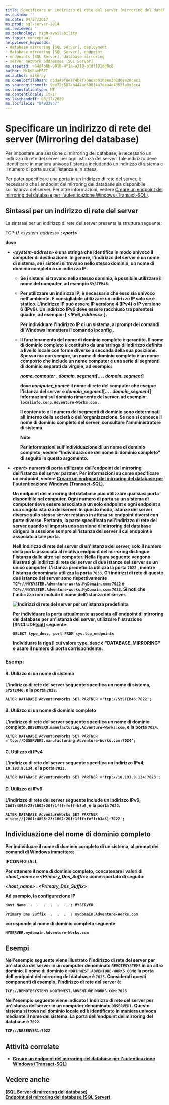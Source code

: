 ```yaml
---
title: Specificare un indirizzo di rete del server (mirroring del database) | Microsoft Docs
ms.custom: ''
ms.date: 04/27/2017
ms.prod: sql-server-2014
ms.reviewer: ''
ms.technology: high-availability
ms.topic: conceptual
helpviewer_keywords:
- database mirroring [SQL Server], deployment
- database mirroring [SQL Server], endpoint
- endpoints [SQL Server], database mirroring
- server network addresses [SQL Server]
ms.assetid: a64d4b6b-9016-4f1e-a310-b1df181dd0c6
author: MikeRayMSFT
ms.author: mikeray
ms.openlocfilehash: d5da49fee774b7f70a0ab6108ee302d0ee28cec1
ms.sourcegitcommit: 9ee72c507ab447ac69014a7eea4e43523a0a3ec4
ms.translationtype: MT
ms.contentlocale: it-IT
ms.lasthandoff: 06/17/2020
ms.locfileid: "84933937"
---
```

# <a name="specify-a-server-network-address-database-mirroring"></a>Specificare un indirizzo di rete del server (Mirroring del database)
  Per impostare una sessione di mirroring del database, è necessario un indirizzo di rete del server per ogni istanza del server. Tale indirizzo deve identificare in maniera univoca l'istanza includendo un indirizzo di sistema e il numero di porta su cui l'istanza è in attesa.  
  
 Per poter specificare una porta in un indirizzo di rete del server, è necessario che l'endpoint del mirroring del database sia disponibile sull'istanza del server. Per altre informazioni, vedere [Creare un endpoint del mirroring del database per l'autenticazione Windows &#40;Transact-SQL&#41;](create-a-database-mirroring-endpoint-for-windows-authentication-transact-sql.md).  
  
  
  
##  <a name="syntax-for-a-server-network-address"></a><a name="Syntax"></a> Sintassi per un indirizzo di rete del server  
 La sintassi per un indirizzo di rete del server presenta la struttura seguente:  
  
 TCP<strong>://</strong> *\<system-address>* <strong> :<strong>*\<port>* 
  
 dove  
  
-   *\<system-address>* è una stringa che identifica in modo univoco il computer di destinazione. In genere, l'indirizzo del server è un nome di sistema, se i sistemi si trovano nello stesso dominio, un nome di dominio completo o un indirizzo IP.  
  
    -   Se i sistemi si trovano nello stesso dominio, è possibile utilizzare il nome del computer, ad esempio `SYSTEM46`.  
  
    -   Per utilizzare un indirizzo IP, è necessario che esso sia univoco nell'ambiente. È consigliabile utilizzare un indirizzo IP solo se è statico. L'indirizzo IP può essere IP versione 4 (IPv4) o IP versione 6 (IPv6). Un indirizzo IPv6 deve essere racchiuso tra parentesi quadre, ad esempio: **[** _<IPv6_address>_ **]**.  
  
         Per individuare l'indirizzo IP di un sistema, al prompt dei comandi di Windows immettere il comando **ipconfig** .  
  
    -   Il funzionamento del nome di dominio completo è garantito. Il nome di dominio completo è costituito da una stringa di indirizzo definita a livello locale con forme diverse a seconda della sua posizione. Spesso ma non sempre, un nome di dominio completo è un nome composto che include un nome computer e una serie di segmenti di dominio separati da virgole, ad esempio:  
  
         _nome_computer_ **.** _domain_segment_[... **.** _domain_segment_]  
  
         dove *computer_name*è il nome di rete del computer che esegue l'istanza del server e *domain_segment*[... **.** _domain_segment_] informazioni sul dominio rimanente del server. ad esempio: `localinfo.corp.Adventure-Works.com` .  
  
         Il contenuto e il numero dei segmenti di dominio sono determinati all'interno della società o dell'organizzazione. Se non si conosce il nome di dominio completo del server, consultare l'amministratore di sistema.  
  
        > [!NOTE]  
        >  Per informazioni sull'individuazione di un nome di dominio completo, vedere "Individuazione del nome di dominio completo" di seguito in questo argomento.  
  
-   *\<port>* numero di porta utilizzato dall'endpoint del mirroring dell'istanza del server partner. Per informazioni su come specificare un endpoint, vedere [Creare un endpoint del mirroring del database per l'autenticazione Windows &#40;Transact-SQL&#41;](create-a-database-mirroring-endpoint-for-windows-authentication-transact-sql.md).  
  
     Un endpoint del mirroring del database può utilizzare qualsiasi porta disponibile nel computer. Ogni numero di porta su un sistema di computer deve essere associato a un solo endpoint e ogni endpoint a una singola istanza del server. In questo modo, istanze del server diverse sullo stesso server restano in attesa su endpoint diversi con porte diverse. Pertanto, la parte specificata nell'indirizzo di rete del server quando si imposta una sessione di mirroring del database dirigerà la sessione sempre all'istanza del server il cui endpoint è associato a tale porta.  
  
     Nell'indirizzo di rete del server di un'istanza del server, solo il numero della porta associata al relativo endpoint del mirroring distingue l'istanza dalle altre sul computer. Nella figura seguente vengono illustrati gli indirizzi di rete del server di due istanze del server su un unico computer. L'istanza predefinita utilizza la porta `7022` , mentre l'istanza denominata utilizza la porta `7033`. Gli indirizzi di rete di queste due istanze del server sono rispettivamente `TCP://MYSYSTEM.Adventure-works.MyDomain.com:7022` e `TCP://MYSYSTEM.Adventure-works.MyDomain.com:7033`. Si noti che l'indirizzo non include il nome dell'istanza del server.  
  
     ![Indirizzi di rete del server per un'istanza predefinita](../media/dbm-2-instances-ports-1-system.gif "Indirizzi di rete del server per un'istanza predefinita")  
  
     Per individuare la porta attualmente associata all'endpoint di mirroring del database per un'istanza del server, utilizzare l'istruzione [!INCLUDE[tsql](../../includes/tsql-md.md)] seguente:  
  
    ```  
    SELECT type_desc, port FROM sys.tcp_endpoints  
    ```  
  
     Individuare la riga il cui valore **type_desc** è "DATABASE_MIRRORING" e usare il numero di porta corrispondente.  
  
### <a name="examples"></a>Esempi  
  
#### <a name="a-using-a-system-name"></a>R. Utilizzo di un nome di sistema  
 L'indirizzo di rete del server seguente specifica un nome di sistema, `SYSTEM46`, e la porta `7022`.  
  
```  
ALTER DATABASE AdventureWorks SET PARTNER ='tcp://SYSTEM46:7022';  
```  
  
#### <a name="b-using-a-fully-qualified-domain-name"></a>B. Utilizzo di un nome di dominio completo  
 L'indirizzo di rete del server seguente specifica un nome di dominio completo, `DBSERVER8.manufacturing.Adventure-Works.com`, e la porta `7024`.  
  
```  
ALTER DATABASE AdventureWorks SET PARTNER ='tcp://DBSERVER8.manufacturing.Adventure-Works.com:7024';  
```  
  
#### <a name="c-using-ipv4"></a>C. Utilizzo di IPv4  
 L'indirizzo di rete del server seguente specifica un indirizzo IPv4, `10.193.9.134`, e la porta `7023`.  
  
```  
ALTER DATABASE AdventureWorks SET PARTNER ='tcp://10.193.9.134:7023';  
```  
  
#### <a name="d-using-ipv6"></a>D. Utilizzo di IPv6  
 L'indirizzo di rete del server seguente include un indirizzo IPv6, `2001:4898:23:1002:20f:1fff:feff:b3a3`, e la porta `7022`.  
  
```  
ALTER DATABASE AdventureWorks SET PARTNER ='tcp://[2001:4898:23:1002:20f:1fff:feff:b3a3]:7022';  
```  
  
## <a name="finding-the-fully-qualified-domain-name"></a>Individuazione del nome di dominio completo  
 Per individuare il nome di dominio completo di un sistema, al prompt dei comandi di Windows immettere:  
  
 **IPCONFIG /ALL**  
  
 Per ottenere il nome di dominio completo, concatenare i valori di *<host_name>* e *<Primary_Dns_Suffix>* come riportato di seguito:  
  
 _<host_name>_ **.** _<Primary_Dns_Suffix>_  
  
 Ad esempio, la configurazione IP  
  
 `Host Name  .  .  .  .  .  .  : MYSERVER`  
  
 `Primary Dns Suffix  .  .  .  : mydomain.Adventure-Works.com`  
  
 corrisponde al nome di dominio completo seguente:  
  
 `MYSERVER.mydomain.Adventure-Works.com`  
  
##  <a name="examples"></a><a name="Examples"></a> Esempi  
 Nell'esempio seguente viene illustrato l'indirizzo di rete del server per un'istanza del server in un computer denominato `REMOTESYSTEM3` in un altro dominio. Il nome di dominio è `NORTHWEST.ADVENTURE-WORKS.COM`e la porta dell'endpoint del mirroring del database è `7025`. Considerati questi componenti di esempio, l'indirizzo di rete del server è:  
  
 `TCP://REMOTESYSTEM3.NORTHWEST.ADVENTURE-WORKS.COM:7025`  
  
 Nell'esempio seguente viene indicato l'indirizzo di rete del server per un'istanza del server in un computer denominato `DBSERVER1`. Questo sistema si trova nel dominio locale ed è identificato in maniera univoca mediante il nome del sistema. La porta dell'endpoint del mirroring del database è `7022`.  
  
 `TCP://DBSERVER1:7022`  
  
##  <a name="related-tasks"></a><a name="RelatedTasks"></a> Attività correlate  
  
-   [Creare un endpoint del mirroring del database per l'autenticazione Windows &#40;Transact-SQL&#41;](create-a-database-mirroring-endpoint-for-windows-authentication-transact-sql.md)  
  
## <a name="see-also"></a>Vedere anche  
 [&#40;SQL Server di mirroring del database&#41;](database-mirroring-sql-server.md)   
 [Endpoint del mirroring del database &#40;SQL Server&#41;](the-database-mirroring-endpoint-sql-server.md)  
  
  
